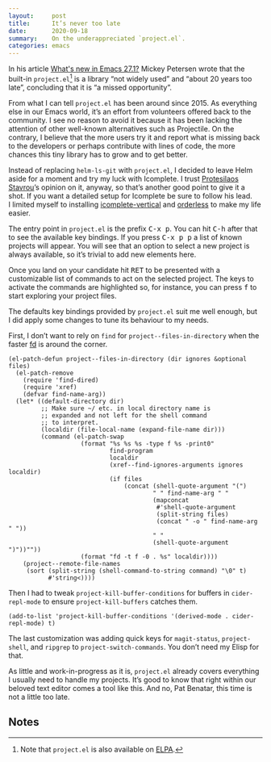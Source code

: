 ```yaml
---
layout:     post
title:      It’s never too late
date:       2020-09-18
summary:    On the underappreciated `project.el`.
categories: emacs
---
```


In his article [What's new in Emacs 27.1?](https://www.masteringemacs.org/article/whats-new-in-emacs-27-1) Mickey Petersen wrote that the built-in
`project.el`[^1] is a library “not widely used” and “about 20 years too late”,
concluding that it is “a missed opportunity”.

From what I can tell `project.el` has been around since 2015. As everything else
in our Emacs world, it’s an effort from volunteers offered back to the
community. I see no reason to avoid it because it has been lacking the attention
of other well-known alternatives such as Projectile. On the contrary, I believe
that the more users try it and report what is missing back to the developers or
perhaps contribute with lines of code, the more chances this tiny library has to
grow and to get better.

Instead of replacing `helm-ls-git` with `project.el`, I decided to leave Helm aside
for a moment and try my luck with Icomplete. I trust [Protesilaos Stavrou](https://protesilaos.com/)’s
opinion on it, anyway, so that’s another good point to give it a shot. If you
want a detailed setup for Icomplete be sure to follow his lead. I limited myself
to installing [icomplete-vertical](https://github.com/oantolin/icomplete-vertical) and [orderless](https://github.com/oantolin/orderless) to make my life easier.

The entry point in `project.el` is the prefix <kbd>C-x p</kbd>. You can hit <kbd>C-h</kbd> after that to
see the available key bindings. If you press <kbd>C-x p p</kbd> a list of known projects
will appear. You will see that an option to select a new project is always
available, so it’s trivial to add new elements here.

Once you land on your candidate hit <kbd>RET</kbd> to be presented with a customizable list
of commands to act on the selected project. The keys to activate the commands
are highlighted so, for instance, you can press <kbd>f</kbd> to start exploring your
project files.

The defaults key bindings provided by `project.el` suit me well enough, but I did
apply some changes to tune its behaviour to my needs.

First, I don’t want to rely on `find` for `project--files-in-directory` when the
faster [fd](https://github.com/sharkdp/fd) is around the corner.

``` emacs-lisp
(el-patch-defun project--files-in-directory (dir ignores &optional files)
  (el-patch-remove
    (require 'find-dired)
    (require 'xref)
    (defvar find-name-arg))
  (let* ((default-directory dir)
         ;; Make sure ~/ etc. in local directory name is
         ;; expanded and not left for the shell command
         ;; to interpret.
         (localdir (file-local-name (expand-file-name dir)))
         (command (el-patch-swap
                    (format "%s %s %s -type f %s -print0"
                            find-program
                            localdir
                            (xref--find-ignores-arguments ignores localdir)
                            (if files
                                (concat (shell-quote-argument "(")
                                        " " find-name-arg " "
                                        (mapconcat
                                         #'shell-quote-argument
                                         (split-string files)
                                         (concat " -o " find-name-arg " "))
                                        " "
                                        (shell-quote-argument ")"))""))
                    (format "fd -t f -0 . %s" localdir))))
    (project--remote-file-names
     (sort (split-string (shell-command-to-string command) "\0" t)
           #'string<))))
```

Then I had to tweak `project-kill-buffer-conditions` for buffers in
`cider-repl-mode` to ensure `project-kill-buffers` catches them.

``` emacs-lisp
(add-to-list 'project-kill-buffer-conditions '(derived-mode . cider-repl-mode) t)
```

The last customization was adding quick keys for `magit-status`, `project-shell`,
and `ripgrep` to `project-switch-commands`. You don’t need my Elisp for that.

As little and work-in-progress as it is, `project.el` already covers everything
I usually need to handle my projects. It’s good to know that right within our
beloved text editor comes a tool like this. And no, Pat Benatar, this time is
not a little too late.

## Notes

[^1]: Note that `project.el` is also available on [ELPA](https://elpa.gnu.org/packages/project.html).
